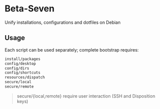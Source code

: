 # Beta-Seven

Unify installations, configurations and dotfiles on Debian


## Usage

Each script can be used separately; complete bootstrap requires:

```bash
install/packages
config/desktop
config/dirs
config/shortcuts
resources/dispatch
secure/local
secure/remote
```
> secure/{local,remote} require user interaction (SSH and Disposition keys)

